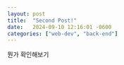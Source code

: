 ```yaml
---
layout: post
title:  "Second Post!"
date:   2024-09-10 12:16:01 -0600
categories: ["web-dev", "back-end"]
---
```

뭔가 확인해보기